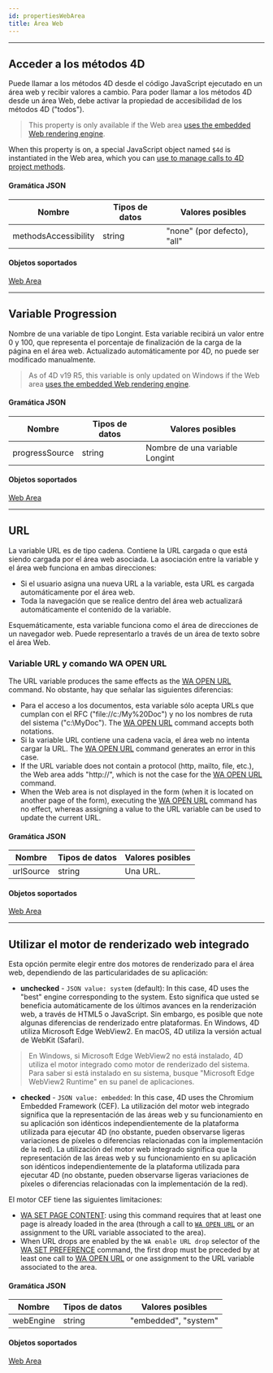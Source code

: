 ```yaml
---
id: propertiesWebArea
title: Área Web
---
```


***

## Acceder a los métodos 4D

Puede llamar a los métodos 4D desde el código JavaScript ejecutado en un área web y recibir valores a cambio. Para poder llamar a los métodos 4D desde un área Web, debe activar la propiedad de accesibilidad de los métodos 4D ("todos").

> This property is only available if the Web area [uses the embedded Web rendering engine](#use-embedded-web-rendering-engine).

When this property is on, a special JavaScript object named `$4d` is instantiated in the Web area, which you can [use to manage calls to 4D project methods](webArea_overview.md#4d-object).

#### Gramática JSON

| Nombre               | Tipos de datos | Valores posibles                               |
| -------------------- | -------------- | ---------------------------------------------- |
| methodsAccessibility | string         | "none" (por defecto), "all" |

#### Objetos soportados

[Web Area](webArea_overview.md)

***

## Variable Progression

Nombre de una variable de tipo Longint. Esta variable recibirá un valor entre 0 y 100, que representa el porcentaje de finalización de la carga de la página en el área web. Actualizado automáticamente por 4D, no puede ser modificado manualmente.

> As of 4D v19 R5, this variable is only updated on Windows if the Web area [uses the embedded Web rendering engine](#use-embedded-web-rendering-engine).

#### Gramática JSON

| Nombre         | Tipos de datos | Valores posibles               |
| -------------- | -------------- | ------------------------------ |
| progressSource | string         | Nombre de una variable Longint |

#### Objetos soportados

[Web Area](webArea_overview.md)

***

## URL

La variable URL es de tipo cadena. Contiene la URL cargada o que está siendo cargada por el área web asociada. La asociación entre la variable y el área web funciona en ambas direcciones:

- Si el usuario asigna una nueva URL a la variable, esta URL es cargada automáticamente por el área web.
- Toda la navegación que se realice dentro del área web actualizará automáticamente el contenido de la variable.

Esquemáticamente, esta variable funciona como el área de direcciones de un navegador web. Puede representarlo a través de un área de texto sobre el área Web.

### Variable URL y comando WA OPEN URL

The URL variable produces the same effects as the [WA OPEN URL](https://doc.4d.com/4dv19/help/command/en/page1020.html) command. No obstante, hay que señalar las siguientes diferencias:

- Para el acceso a los documentos, esta variable sólo acepta URLs que cumplan con el RFC ("file://c:/My%20Doc") y no los nombres de ruta del sistema ("c:\MyDoc"). The [WA OPEN URL](https://doc.4d.com/4dv19/help/command/en/page1020.html) command accepts both notations.
- Si la variable URL contiene una cadena vacía, el área web no intenta cargar la URL. The [WA OPEN URL](https://doc.4d.com/4dv19/help/command/en/page1020.html) command generates an error in this case.
- If the URL variable does not contain a protocol (http, mailto, file, etc.), the Web area adds "http\://", which is not the case for the [WA OPEN URL](https://doc.4d.com/4dv19/help/command/en/page1020.html) command.
- When the Web area is not displayed in the form (when it is located on another page of the form), executing the [WA OPEN URL](https://doc.4d.com/4dv19/help/command/en/page1020.html) command has no effect, whereas assigning a value to the URL variable can be used to update the current URL.

#### Gramática JSON

| Nombre    | Tipos de datos | Valores posibles |
| --------- | -------------- | ---------------- |
| urlSource | string         | Una URL.         |

#### Objetos soportados

[Web Area](webArea_overview.md)

***

## Utilizar el motor de renderizado web integrado

Esta opción permite elegir entre dos motores de renderizado para el área web, dependiendo de las particularidades de su aplicación:

- **unchecked** - `JSON value: system` (default): In this case, 4D uses the "best" engine corresponding to the system. Esto significa que usted se beneficia automáticamente de los últimos avances en la renderización web, a través de HTML5 o JavaScript. Sin embargo, es posible que note algunas diferencias de renderizado entre plataformas. En Windows, 4D utiliza Microsoft Edge WebView2. En macOS, 4D utiliza la versión actual de WebKit (Safari).

> En Windows, si Microsoft Edge WebView2 no está instalado, 4D utiliza el motor integrado como motor de renderizado del sistema. Para saber si está instalado en su sistema, busque "Microsoft Edge WebView2 Runtime" en su panel de aplicaciones.

- **checked** - `JSON value: embedded`: In this case, 4D uses the Chromium Embedded Framework (CEF). La utilización del motor web integrado significa que la representación de las áreas web y su funcionamiento en su aplicación son idénticos independientemente de la plataforma utilizada para ejecutar 4D (no obstante, pueden observarse ligeras variaciones de píxeles o diferencias relacionadas con la implementación de la red). La utilización del motor web integrado significa que la representación de las áreas web y su funcionamiento en su aplicación son idénticos independientemente de la plataforma utilizada para ejecutar 4D (no obstante, pueden observarse ligeras variaciones de píxeles o diferencias relacionadas con la implementación de la red).

El motor CEF tiene las siguientes limitaciones:

- [WA SET PAGE CONTENT](https://doc.4d.com/4dv19/help/command/en/page1037.html): using this command requires that at least one page is already loaded in the area (through a call to [`WA OPEN URL`](https://doc.4d.com/4dv19/help/command/en/page1020.html) or an assignment to the URL variable associated to the area).
- When URL drops are enabled by the `WA enable URL drop` selector of the [WA SET PREFERENCE](https://doc.4d.com/4dv19/help/command/en/page1041.html) command, the first drop must be preceded by at least one call to [WA OPEN URL](https://doc.4d.com/4dv19/help/command/en/page1020.html) or one assignment to the URL variable associated to the area.

#### Gramática JSON

| Nombre    | Tipos de datos | Valores posibles     |
| --------- | -------------- | -------------------- |
| webEngine | string         | "embedded", "system" |

#### Objetos soportados

[Web Area](webArea_overview.md)

